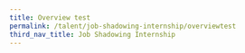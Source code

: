 ```yaml
---
title: Overview test
permalink: /talent/job-shadowing-internship/overviewtest
third_nav_title: Job Shadowing Internship
---
```

